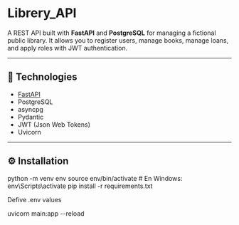# Librery_API

A REST API built with **FastAPI** and **PostgreSQL** for managing a fictional public library. It allows you to register users, manage books, manage loans, and apply roles with JWT authentication.

---

## 🚀 Technologies

- [FastAPI](https://fastapi.tiangolo.com/)
- PostgreSQL
- asyncpg
- Pydantic
- JWT (Json Web Tokens)
- Uvicorn

---

## ⚙️ Installation

python -m venv env
source env/bin/activate  # En Windows: env\Scripts\activate
pip install -r requirements.txt

Defive .env values

uvicorn main:app --reload
